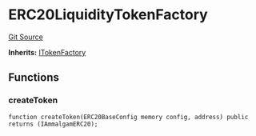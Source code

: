 # ERC20LiquidityTokenFactory
[Git Source](https://github.com/Ammalgam-Protocol/core-v1/blob/6e61b51e90091137f7e2abb147c11731a6d4681e/contracts/factories/ERC20LiquidityTokenFactory.sol)

**Inherits:**
[ITokenFactory](/contracts/interfaces/factories/ITokenFactory.sol/interface.ITokenFactory.md)


## Functions
### createToken


```solidity
function createToken(ERC20BaseConfig memory config, address) public returns (IAmmalgamERC20);
```

